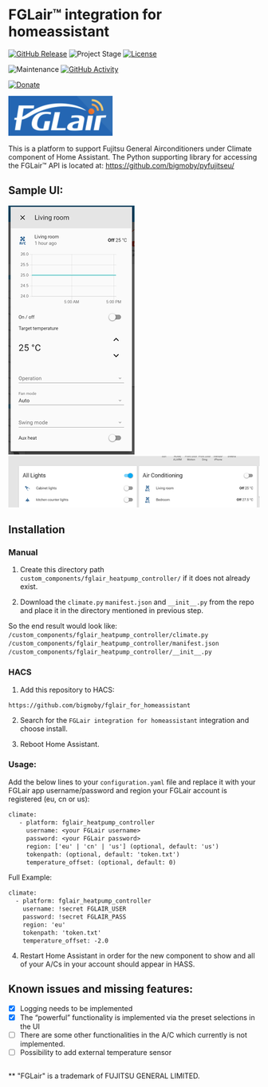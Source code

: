 # FGLair&trade; integration for homeassistant

[![GitHub Release][releases-shield]][releases]
![Project Stage][project-stage-shield]
[![License][license-shield]](LICENSE.md)

![Maintenance][maintenance-shield]
[![GitHub Activity][commits-shield]][commits]

[![Donate](https://img.shields.io/badge/donate-BuyMeCoffee-yellow.svg)](https://www.buymeacoffee.com/bigmoby)

![FGLAIR_LOGO](FGLair_logo.png)

This is a platform to support Fujitsu General Airconditioners under Climate component of Home Assistant. The Python supporting library for accessing the FGLair&trade; API is located at: https://github.com/bigmoby/pyfujitseu/

## Sample UI:

![UI_SCREENSHOT1](Capture.PNG)
![UI_SCREENSHOT2](Capture2.PNG)

## Installation
### Manual

1. Create this directory path `custom_components/fglair_heatpump_controller/` if it does not already exist.

2. Download the `climate.py` `manifest.json` and `__init__.py` from the repo and place it in the  directory mentioned in previous step. 

So the end result would look like: 
`/custom_components/fglair_heatpump_controller/climate.py`
`/custom_components/fglair_heatpump_controller/manifest.json`
`/custom_components/fglair_heatpump_controller/__init__.py`

### HACS
1. Add this repository to HACS:
```
https://github.com/bigmoby/fglair_for_homeassistant
```

2. Search for the `FGLair integration for homeassistant` integration and choose install. 

3. Reboot Home Assistant.

### Usage:

Add the below lines to your `configuration.yaml` file and replace it with your FGLair app username/password and region your FGLair account is registered (eu, cn or us):
```
climate:
   - platform: fglair_heatpump_controller
     username: <your FGLair username>
     password: <your FGLair password> 
     region: ['eu' | 'cn' | 'us'] (optional, default: 'us')
     tokenpath: (optional, default: 'token.txt') 
     temperature_offset: (optional, default: 0)
```

Full Example:
```
climate:
  - platform: fglair_heatpump_controller
    username: !secret FGLAIR_USER
    password: !secret FGLAIR_PASS
    region: 'eu'
    tokenpath: 'token.txt'
    temperature_offset: -2.0
```

4. Restart Home Assistant in order for the new component to show and all of your A/Cs in your account should appear in HASS.

## Known issues and missing features:

- [X] Logging needs to be implemented
- [X] The “powerful” functionality is implemented via the preset selections in the UI
- [ ] There are some other functionalities in the A/C which currently is not implemented.
- [ ] Possibility to add external temperature sensor

##
** "FGLair" is a trademark of FUJITSU GENERAL LIMITED.

[releases-shield]: https://img.shields.io/github/release/bigmoby/fglair_for_homeassistant.svg
[releases]: https://github.com/bigmoby/fglair_for_homeassistant/releases
[project-stage-shield]: https://img.shields.io/badge/project%20stage-production%20ready-brightgreen.svg
[license-shield]: https://img.shields.io/github/license/bigmoby/fglair_for_homeassistant
[maintenance-shield]: https://img.shields.io/maintenance/yes/2023.svg
[commits-shield]: https://img.shields.io/github/commit-activity/y/bigmoby/fglair_for_homeassistant.svg
[commits]: https://img.shields.io/github/commits/bigmoby/fglair_for_homeassistant

